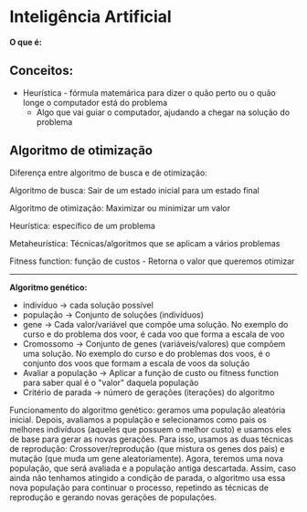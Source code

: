 # Inteligência Artificial

**O que é:**

## Conceitos:

* Heurística - fórmula matemárica para dizer o quão perto ou o quão longe o computador está do problema
  * Algo que vai guiar o computador, ajudando a chegar na solução do problema

## Algoritmo de otimização

Diferença entre algoritmo de busca e de otimização:

Algoritmo de busca: Sair de um estado inicial para um estado final

Algoritmo de otimização: Maximizar ou minimizar um valor

Heurística: específico de um problema

Metaheurística: Técnicas/algoritmos que se aplicam a vários problemas

Fitness function: função de custos - Retorna o valor que queremos otimizar

---

**Algoritmo genético:**

- indivíduo -> cada solução possível
- população -> Conjunto de soluções (indivíduos)
- gene -> Cada valor/variável que compõe uma solução. No exemplo do curso e do problema dos voor, é cada voo que forma a escala de voo
- Cromossomo -> Conjunto de genes (variáveis/valores) que compõem uma solução. No exemplo do curso e do problemas dos voos, é o conjunto dos voos que formam a escala de voos da solução
- Avaliar a população -> Aplicar a função de custo ou fitness function para saber qual é o "valor" daquela população
- Critério de parada -> número de gerações (iterações) do algoritmo

Funcionamento do algoritmo genético: geramos uma população aleatória inicial. Depois, avaliamos a população e selecionamos como pais os melhores indivíduos (aqueles que possuem o melhor custo) e usamos eles de base para gerar as novas gerações. Para isso, usamos as duas técnicas de reprodução: Crossover/reprodução (que mistura os genes dos pais) e mutação (que muda um gene aleatoriamente). Agora, teremos uma nova população, que será avaliada e a população antiga descartada. Assim, caso ainda não tenhamos atingido a condição de parada, o algoritmo usa essa nova população para continuar o processo, repetindo as técnicas de reprodução e gerando novas gerações de populações.
